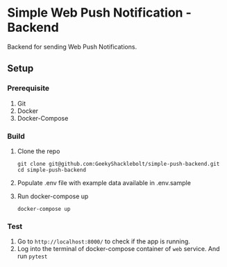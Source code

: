 # Simple Web Push Notification - Backend

Backend for sending Web Push Notifications.

## Setup

### Prerequisite

1. Git
2. Docker
3. Docker-Compose

### Build

1. Clone the repo

    ```shell
    git clone git@github.com:GeekyShacklebolt/simple-push-backend.git 
    cd simple-push-backend
    ```
   
2. Populate .env file with example data available in .env.sample

3. Run docker-compose up

    ```shell
    docker-compose up
    ```

### Test

1. Go to `http://localhost:8000/` to check if the app is running.
2. Log into the terminal of docker-compose container of `web` service. And run `pytest`
